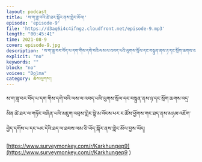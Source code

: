 ```yaml
---
layout: podcast
title: 'ས་ག་ཟླ་བའི་ཚེ་ཐར་སྐོར་ནས་གླེང་མོལ།'
episode: 'episode-9'
file: 'https://d3aq6i4c4ifngz.cloudfront.net/episode-9.mp3'
length: "00:45:41"
time: 2021-08-9
cover: episode-9.jpg
description: 'ས་ག་ཟླ་བར་བོད་པ་དག་གིས་དགེ་བའི་ལས་ལ་འབད་པའི་ལུགས་སྲོལ་དང་བསྟུན་ནས་ཉ་དང་སྲོག་ཆགས་འདྲ་མིན་ཚེ་ཐར་ལ་གཏོང་བཞིན་པའི་མ.......'
explicit: "no" 
keywords: ""
block: "no" 
voices: "Dolma"
category: ཆོས་ལུགས་།
---
```

ས་ག་ཟླ་བར་བོད་པ་དག་གིས་དགེ་བའི་ལས་ལ་འབད་པའི་ལུགས་སྲོལ་དང་བསྟུན་ནས་ཉ་དང་སྲོག་ཆགས་འདྲ་མིན་ཚེ་ཐར་ལ་གཏོང་བཞིན་པའི་མཇུག་འབྲས་གླེང་སྟེ་མ་འོངས་པར་ང་ཚོས་ཕྱོགས་གང་ཐད་ནས་མཉམ་འཇོག་བྱེད་དགོས་པ་དང་ཡང་དེའི་ཐད་ལ་ཐབས་ལམ་ཅི་ཡོད་སྐོར་ནས་གླེང་མོལ་བྱས་ཡོད།

 [https://www.surveymonkey.com/r/Karkhungep9](https://www.surveymonkey.com/r/Karkhungep9 )

 
